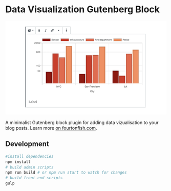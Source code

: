 # Data Visualization Gutenberg Block

![Preview of the data visualization Gutenberg block for WordPress](img/dataviz-gutenberg-block-preview-screenshot.png)

A minimalist Gutenberg block plugin for adding data vizualisation to your blog posts. Learn more [on fourtonfish.com](https://fourtonfish.com/project/data-visualization-gutenberg-block/).

## Development

```sh
#install dependencies
npm install
# build admin scripts
npm run build # or npm run start to watch for changes
# build front-end scripts
gulp
```
